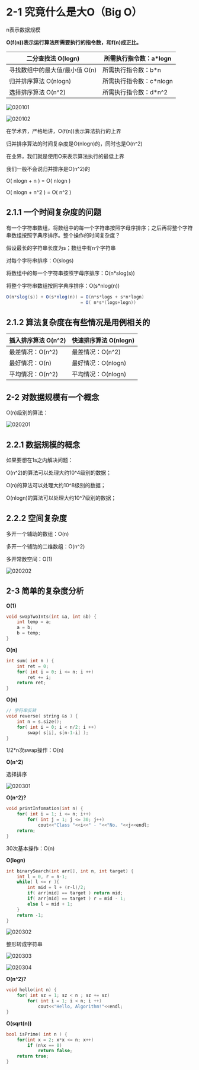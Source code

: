 #  2-1 究竟什么是大O（Big O）

n表示数据规模

**O(f(n))表示运行算法所需要执行的指令数，和f(n)成正比。**

| 二分查找法 O(logn)             | 所需执行指令数：a*logn  |
| ------------------------------ | ----------------------- |
| 寻找数组中的最大值/最小值 O(n) | 所需执行指令数：b*n     |
| 归并排序算法 O(nlogn)          | 所需执行指令数：c*nlogn |
| 选择排序算法 O(n^2)            | 所需执行指令数：d*n^2   |

![020101](img/020101.png)

![020102](img/020102.png)

在学术界，严格地讲，O(f(n))表示算法执行的上界

归并排序算法的时间复杂度是O(nlogn)的，同时也是O(n^2)



在业界，我们就是使用O来表示算法执行的最低上界

我们一般不会说归并排序是O(n^2)的 

O( nlogn  + n ) = O( nlogn )

O( nlogn + n^2 ) = O( n^2 )

## 2.1.1 一个时间复杂度的问题

有一个字符串数组，将数组中的每一个字符串按照字母序排序；之后再将整个字符串数组按照字典序排序。整个操作的时间复杂度？

假设最长的字符串长度为s；数组中有n个字符串

对每个字符串排序：O(slogs)

将数组中的每一个字符串按照字母序排序：O(n*slog(s))

将整个字符串数组按照字典序排序：O(s*nlog(n))

```java
O(n*slog(s)) + O(s*nlog(n)) = O(n*s*logs + s*n*logn)
    						= O( n*s*(logs+logn))
```

## 2.1.2 算法复杂度在有些情况是用例相关的

| 插入排序算法 O(n^2) | 快速排序算法 O(nlogn) |
| ------------------- | --------------------- |
| 最差情况：O(n^2)    | 最差情况：O(n^2)      |
| 最好情况：O(n)      | 最好情况：O(nlogn)    |
| 平均情况：O(n^2)    | 平均情况：O(nlogn)    |

##  2-2 对数据规模有一个概念

O(n)级别的算法：

![020201](img/020201.png)

## 2.2.1 数据规模的概念

如果要想在1s之内解决问题：

O(n^2)的算法可以处理大约10^4级别的数据；

O(n)的算法可以处理大约10^8级别的数据；

O(nlogn)的算法可以处理大约10^7级别的数据；

## 2.2.2 空间复杂度

多开一个辅助的数组：O(n)

多开一个辅助的二维数组：O(n^2)

多开常数空间：O(1)

![020202](img/020202.png)

## 2-3 简单的复杂度分析

**O(1)**

```c
void swapTwoInts(int &a, int &b) {
    int temp = a;
    a = b;
    b = temp;
}
```

**O(n)**

```c
int sum( int n ) {
    int ret = 0;
    for( int i = 0; i <= n; i ++)
        ret += i;
    return ret;
}
```

**O(n)**

```c
// 字符串反转
void reverse( string &s ) {
    int n = s.size();
    for( int i = 0; i < n/2; i ++)
        swap( s[i], s[n-1-i] );
}
```

1/2*n次swap操作：O(n)

**O(n^2)**

选择排序

![020301](img/020301.png)

**O(n^2)?**

```c
void printInfomation(int n) {
    for( int i = 1; i <= n; i++)
        for( int j = 1; j <= 30; j++)
            cout<<"Class "<<i<<" - "<<"No. "<<j<<endl;
    return;
}
```

30次基本操作：O(n)

**O(logn)**

```c
int binarySearch(int arr[], int n, int target) {
    int l = 0, r = n-1;
    while( l <= r ){
        int mid = l + (r-l)/2;
        if( arr[mid] == target ) return mid;
        if( arr[mid] == target ) r = mid - 1;
        else l = mid + 1;
    }
    return -1;
}
```

![020302](img/020302.png)

整形转成字符串

![020303](img/020303.png)

![020304](img/020304.png)

**O(n^2)?**

```c
void hello(int n) {
    for( int sz = 1; sz < n ; sz += sz)
        for( int i = 1; i < n; i ++)
            cout<<"Hello, Algorithm!"<<endl;
}
```

**O(sqrt(n))**

```c
bool isPrime( int n ) {
    for(int x = 2; x*x <= n; x++)
        if (n%x == 0)
            return false;
    return true;
}
```

